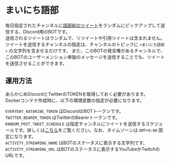 # まいにち語部
毎日指定されたチャンネルに[語部紡のツイート](https://twitter.com/KataribeTsumugu)をランダムにピックアップして送信する、Discord用のBOTです。  
送信されるツイートはランダムで、リツイートや引用ツイートは含まれません。  
ツイートを送信するチャンネルの指定は、チャンネルのトピックに `<まいにち語部>` の文字列を含ませるだけです。
また、このBOTの発言権があるチャンネルで、このBOTのユーザーメンション単独のメッセージを送信することでも、ツイートを送信させることができます。  

## 運用方法
あらかじめDiscordとTwitterのTOKENを取得しておく必要があります。  
Dockerコンテナ作成時に、以下の環境変数の指定が必要になります。  
  
`EVERYDAY_KATARIBE_TOKEN` はDiscordのBOTトークンです。  
`TWITTER_BEARER_TOKEN` はTwitterのBearerトークンです。  
`RANDOM_POST_TWEET_SCHEDULE` は指定チャンネルにツイートを送信するスケジュールです。詳しくは[こちら](https://github.com/node-cron/node-cron#cron-syntax)をご覧ください。なお、タイムゾーンは `GMT+9:00` 固定になります。   
`ACTIVITY_STREAMING_NAME` はBOTのステータスに表示する文字列です。  
`ACTIVITY_STREAMING_URL` はBOTのステータスに表示するYouTubeかTwitchのURLです。  
